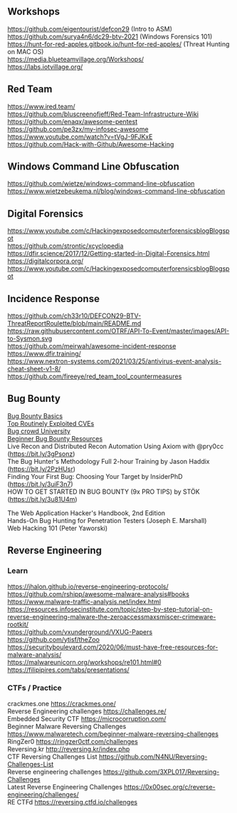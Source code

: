 ## Workshops 

https://github.com/eigentourist/defcon29     (Intro to ASM)  
https://github.com/surya4n6/dc29-btv-2021 (Windows Forensics 101)  
https://hunt-for-red-apples.gitbook.io/hunt-for-red-apples/  (Threat Hunting on MAC OS)  
https://media.blueteamvillage.org/Workshops/   
https://labs.iotvillage.org/  


## Red Team 
https://www.ired.team/  
https://github.com/bluscreenofjeff/Red-Team-Infrastructure-Wiki   
https://github.com/enaqx/awesome-pentest  
https://github.com/pe3zx/my-infosec-awesome  
https://www.youtube.com/watch?v=tVgJ-9FJKxE   
https://github.com/Hack-with-Github/Awesome-Hacking   


## Windows Command Line Obfuscation
https://github.com/wietze/windows-command-line-obfuscation      
https://www.wietzebeukema.nl/blog/windows-command-line-obfuscation


## Digital Forensics  
https://www.youtube.com/c/HackingexposedcomputerforensicsblogBlogspot     
https://github.com/strontic/xcyclopedia   
https://dfir.science/2017/12/Getting-started-in-Digital-Forensics.html    
https://digitalcorpora.org/     
https://www.youtube.com/c/HackingexposedcomputerforensicsblogBlogspot   


## Incidence Response 
https://github.com/ch33r10/DEFCON29-BTV-ThreatReportRoulette/blob/main/README.md    
https://raw.githubusercontent.com/OTRF/API-To-Event/master/images/API-to-Sysmon.svg      
https://github.com/meirwah/awesome-incident-response      
https://www.dfir.training/      
https://www.nextron-systems.com/2021/03/25/antivirus-event-analysis-cheat-sheet-v1-8/      
https://github.com/fireeye/red_team_tool_countermeasures

## Bug Bounty    
[Bug Bounty Basics](https://docs.google.com/presentation/d/1MWWXXRvvesWL8V-GiwGssvg4iDM58_RMeI_SZ65VXwQ/edit#slide=id.p)     
[Top Routinely Exploited CVEs](https://us-cert.cisa.gov/ncas/alerts/aa21-209a)   
[Bug crowd University](https://github.com/bugcrowd/bugcrowd_university)   
[Beginner Bug Bounty Resources](https://github.com/nahamsec/Resources-for-Beginner-Bug-Bounty-Hunters)  
Live Recon and Distributed Recon Automation Using Axiom with @pry0cc (https://bit.ly/3gPsonz)  
The Bug Hunter's Methodology Full 2-hour Training by Jason Haddix (https://bit.ly/2PzHUsr)  
Finding Your First Bug: Choosing Your Target by InsiderPhD (https://bit.ly/3uiF3n7)  
HOW TO GET STARTED IN BUG BOUNTY (9x PRO TIPS) by STÖK (https://bit.ly/3u81U4m) 

The Web Application Hacker's Handbook, 2nd Edition     
Hands-On Bug Hunting for Penetration Testers (Joseph E. Marshall)    
Web Hacking 101 (Peter Yaworski)


## Reverse Engineering   
### Learn   
https://jhalon.github.io/reverse-engineering-protocols/    
https://github.com/rshipp/awesome-malware-analysis#books    
https://www.malware-traffic-analysis.net/index.html    
https://resources.infosecinstitute.com/topic/step-by-step-tutorial-on-reverse-engineering-malware-the-zeroaccessmaxsmiscer-crimeware-rootkit/  
https://github.com/vxunderground/VXUG-Papers   
https://github.com/ytisf/theZoo   
https://securityboulevard.com/2020/06/must-have-free-resources-for-malware-analysis/    
https://malwareunicorn.org/workshops/re101.html#0    
https://filipipires.com/tabs/presentations/    

### CTFs / Practice  
crackmes.one https://crackmes.one/   
Reverse Engineering challenges https://challenges.re/    
Embedded Security CTF https://microcorruption.com/    
Beginner Malware Reversing Challenges https://www.malwaretech.com/beginner-malware-reversing-challenges    
RingZer0 https://ringzer0ctf.com/challenges    
Reversing.kr http://reversing.kr/index.php    
CTF Reversing Challenges List https://github.com/N4NU/Reversing-Challenges-List    
Reverse engineering challenges https://github.com/3XPL017/Reversing-Challenges   
Latest Reverse Engineering Challenges https://0x00sec.org/c/reverse-engineering/challenges/    
RE CTFd https://reversing.ctfd.io/challenges   
 


